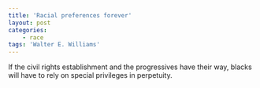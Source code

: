 ```yaml
---
title: 'Racial preferences forever'
layout: post
categories:
    - race
tags: 'Walter E. Williams'
---
```


If the civil rights establishment and the progressives have their way, blacks will have to rely on special privileges in perpetuity.